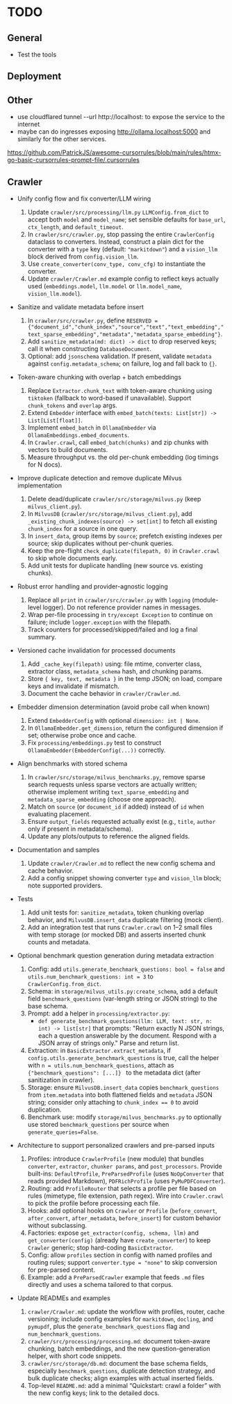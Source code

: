 # TODO

## General

- Test the tools

## Deployment

## Other

- use cloudflared tunnel --url http://localhost:<desired-port> to expose the service to the internet
- maybe can do ingresses exposing http://ollama.localhost:5000 and similarly for the other services.

https://github.com/PatrickJS/awesome-cursorrules/blob/main/rules/htmx-go-basic-cursorrules-prompt-file/.cursorrules

## Crawler

- Unify config flow and fix converter/LLM wiring

  1. Update `crawler/src/processing/llm.py` `LLMConfig.from_dict` to accept both `model` and `model_name`; set sensible defaults for `base_url`, `ctx_length`, and `default_timeout`.
  2. In `crawler/src/crawler.py`, stop passing the entire `CrawlerConfig` dataclass to converters. Instead, construct a plain dict for the converter with a `type` key (default: `"markitdown"`) and a `vision_llm` block derived from `config.vision_llm`.
  3. Use `create_converter(conv_type, conv_cfg)` to instantiate the converter.
  4. Update `crawler/Crawler.md` example config to reflect keys actually used (`embeddings.model`, `llm.model` or `llm.model_name`, `vision_llm.model`).

- Sanitize and validate metadata before insert

  1. In `crawler/src/crawler.py`, define `RESERVED = {"document_id","chunk_index","source","text","text_embedding","text_sparse_embedding","metadata","metadata_sparse_embedding"}`.
  2. Add `sanitize_metadata(md: dict) -> dict` to drop reserved keys; call it when constructing `DatabaseDocument`.
  3. Optional: add `jsonschema` validation. If present, validate `metadata` against `config.metadata_schema`; on failure, log and fall back to `{}`.

- Token-aware chunking with overlap + batch embeddings

  1. Replace `Extractor.chunk_text` with token-aware chunking using `tiktoken` (fallback to word-based if unavailable). Support `chunk_tokens` and `overlap` args.
  2. Extend `Embedder` interface with `embed_batch(texts: List[str]) -> List[List[float]]`.
  3. Implement `embed_batch` in `OllamaEmbedder` via `OllamaEmbeddings.embed_documents`.
  4. In `Crawler.crawl`, call `embed_batch(chunks)` and zip chunks with vectors to build documents.
  5. Measure throughput vs. the old per-chunk embedding (log timings for N docs).

- Improve duplicate detection and remove duplicate Milvus implementation

  1. Delete dead/duplicate `crawler/src/storage/milvus.py` (keep `milvus_client.py`).
  2. In `MilvusDB` (`crawler/src/storage/milvus_client.py`), add `_existing_chunk_indexes(source) -> set[int]` to fetch all existing `chunk_index` for a source in one query.
  3. In `insert_data`, group items by `source`; prefetch existing indexes per source; skip duplicates without per-chunk queries.
  4. Keep the pre-flight `check_duplicate(filepath, 0)` in `Crawler.crawl` to skip whole documents early.
  5. Add unit tests for duplicate handling (new source vs. existing chunks).

- Robust error handling and provider-agnostic logging

  1. Replace all `print` in `crawler/src/crawler.py` with `logging` (module-level logger). Do not reference provider names in messages.
  2. Wrap per-file processing in `try/except Exception` to continue on failure; include `logger.exception` with the filepath.
  3. Track counters for processed/skipped/failed and log a final summary.

- Versioned cache invalidation for processed documents

  1. Add `_cache_key(filepath)` using: file mtime, converter class, extractor class, `metadata_schema` hash, and chunking params.
  2. Store `{ key, text, metadata }` in the temp JSON; on load, compare keys and invalidate if mismatch.
  3. Document the cache behavior in `crawler/Crawler.md`.

- Embedder dimension determination (avoid probe call when known)

  1. Extend `EmbedderConfig` with optional `dimension: int | None`.
  2. In `OllamaEmbedder.get_dimension`, return the configured dimension if set; otherwise probe once and cache.
  3. Fix `processing/embeddings.py` test to construct `OllamaEmbedder(EmbedderConfig(...))` correctly.

- Align benchmarks with stored schema

  1. In `crawler/src/storage/milvus_benchmarks.py`, remove sparse search requests unless sparse vectors are actually written; otherwise implement writing `text_sparse_embedding` and `metadata_sparse_embedding` (choose one approach).
  2. Match on `source` (or `document_id` if added) instead of `id` when evaluating placement.
  3. Ensure `output_fields` requested actually exist (e.g., `title`, `author` only if present in metadata/schema).
  4. Update any plots/outputs to reference the aligned fields.

- Documentation and samples

  1. Update `crawler/Crawler.md` to reflect the new config schema and cache behavior.
  2. Add a config snippet showing converter `type` and `vision_llm` block; note supported providers.

- Tests

  1. Add unit tests for: `sanitize_metadata`, token chunking overlap behavior, and `MilvusDB.insert_data` duplicate filtering (mock client).
  2. Add an integration test that runs `Crawler.crawl` on 1–2 small files with temp storage (or mocked DB) and asserts inserted chunk counts and metadata.

- Optional benchmark question generation during metadata extraction

  1. Config: add `utils.generate_benchmark_questions: bool = false` and `utils.num_benchmark_questions: int = 3` to `CrawlerConfig.from_dict`.
  2. Schema: in `storage/milvus_utils.py:create_schema`, add a default field `benchmark_questions` (var-length string or JSON string) to the base schema.
  3. Prompt: add a helper in `processing/extractor.py`:
     - `def generate_benchmark_questions(llm: LLM, text: str, n: int) -> list[str]` that prompts: "Return exactly N JSON strings, each a question answerable by the document. Respond with a JSON array of strings only." Parse and return list.
  4. Extraction: in `BasicExtractor.extract_metadata`, if `config.utils.generate_benchmark_questions` is true, call the helper with `n = utils.num_benchmark_questions`, attach as `{"benchmark_questions": [...]} ` to the metadata dict (after sanitization in crawler).
  5. Storage: ensure `MilvusDB.insert_data` copies `benchmark_questions` from `item.metadata` into both flattened fields and `metadata` JSON string; consider only attaching to `chunk_index == 0` to avoid duplication.
  6. Benchmark use: modify `storage/milvus_benchmarks.py` to optionally use stored `benchmark_questions` per source when `generate_queries=False`.

- Architecture to support personalized crawlers and pre-parsed inputs

  1. Profiles: introduce `CrawlerProfile` (new module) that bundles `converter`, `extractor`, `chunker params`, and `post_processors`. Provide built-ins: `DefaultProfile`, `PreParsedProfile` (uses `NoOpConverter` that reads provided Markdown), `PDFRichProfile` (uses `PyMuPDFConverter`).
  2. Routing: add `ProfileRouter` that selects a profile per file based on rules (mimetype, file extension, path regex). Wire into `Crawler.crawl` to pick the profile before processing each file.
  3. Hooks: add optional hooks on `Crawler` or `Profile` (`before_convert`, `after_convert`, `after_metadata`, `before_insert`) for custom behavior without subclassing.
  4. Factories: expose `get_extractor(config, schema, llm)` and `get_converter(config)` (already have `create_converter`) to keep `Crawler` generic; stop hard-coding `BasicExtractor`.
  5. Config: allow `profiles` section in config with named profiles and routing rules; support `converter.type = "none"` to skip conversion for pre-parsed content.
  6. Example: add a `PreParsedCrawler` example that feeds `.md` files directly and uses a schema tailored to that corpus.

- Update READMEs and examples
  1. `crawler/Crawler.md`: update the workflow with profiles, router, cache versioning; include config examples for `markitdown`, `docling`, and `pymupdf`, plus the `generate_benchmark_questions` flag and `num_benchmark_questions`.
  2. `crawler/src/processing/processing.md`: document token-aware chunking, batch embeddings, and the new question-generation helper, with short code snippets.
  3. `crawler/src/storage/db.md`: document the base schema fields, especially `benchmark_questions`, duplicate detection strategy, and bulk duplicate checks; align examples with actual inserted fields.
  4. Top-level `README.md`: add a minimal “Quickstart: crawl a folder” with the new config keys; link to the detailed docs.
